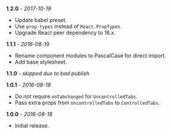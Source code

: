 **1.2.0** - _2017-10-19_
 - Update babel preset.
 - Use `prop-types` instead of `React.PropTypes`.
 - Upgrade React peer dependency to 16.x.

**1.1.1** - _2016-08-19_
 - Rename component modules to PascalCase for direct import.
 - Add base stylesheet.

**1.1.0** - _skipped due to bad publish_

**1.0.1** - _2016-08-18_
 - Do not require `onTabchanged` for `UncontrolledTabs`.
 - Pass extra props from `UncontrolledTabs` to `ControlledTabs`.

**1.0.0** - _2016-08-18_
 - Initial release.
